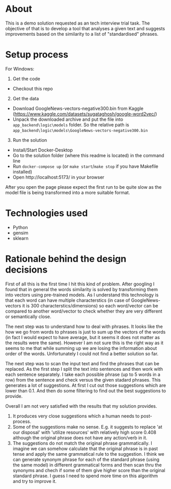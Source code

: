 # About
This is a demo solution requested as an tech interview trial task.
The objective of that is to develop a tool that analyses a given text and suggests improvements based on the similarity to a list of "standardised" phrases.

# Setup process
For Windows:
1. Get the code
- Checkout this repo

2. Get the data
- Download GoogleNews-vectors-negative300.bin from Kaggle (https://www.kaggle.com/datasets/sugataghosh/google-word2vec/)
- Unpack the downloaded archive and put the file into `app_backend\logic\models` folder. So the relative path is `app_backend\logic\models\GoogleNews-vectors-negative300.bin`

3. Run the solution
- Install/Start Docker-Desktop
- Go to the solution folder (where this readme is located) in the command line
- Run `docker-compose up` (or `make start`/`make stop` if you have Makefile installed)
- Open http://localhost:5173/ in your browser

After you open the page please expect the first run to be quite slow as the model file is being transformed into a more suitable format.

# Technologies used
- Python
- gensim
- sklearn

# Rationale behind the design decisions
First of all this is the first time I hit this kind of problem. After googling I found that in general the words similarity is solved by transforming them into vectors using pre-trained models. As I understand this technology is that each word can have multiple characterstics (in case of GoogleNews-vectors it is 300 characterstics/dimensions) so each word/vector can be compared to another word/vector to check whether they are very different or semantically close.

The next step was to understand how to deal with phrases. It looks like the how we go from words to phrases is just to sum up the vectors of the words (in fact I would expect to have average, but it seems it does not matter as the results were the same). However I am not sure this is the right way as it seems to me that while summing up we are losing the information about order of the words. Unfortunately I could not find a better solution so far.

The next step was to scan the input text and find the phrases that can be replaced. As the first step I split the text into sentences and then work with each sentence separately. I take each possible phrase (up to 5 words in a row) from the sentence and check versus the given stadard phrases. This generates a lot of suggestions. At first I cut out those suggestions which are lower than 0.1. And then do some filtering to find out the best suggestions to provide.

Overall I am not very satisfied with the results that my solution provides.
1. It produces very close suggestions which a human needs to post-process.
2. Some of the suggestions make no sense. E.g. it suggests to replace 'at our disposal' with 'utilize resources' with relatively high score 0.408 although the original phrase does not have any action/verb in it.
3. The suggestions do not match the original phrase grammatically. I imagine we can somehow calculate that the original phrase is in past tense and apply the same grammatical rule to the suggestion. I think we can generate synonym phrase for each of the standard phrase (using the same model) in different grammatical forms and then scan thru the synonyms and chech if some of them give higher score than the original standard phrase. I guess I need to spend more time on this algorithm and try to improve it.
